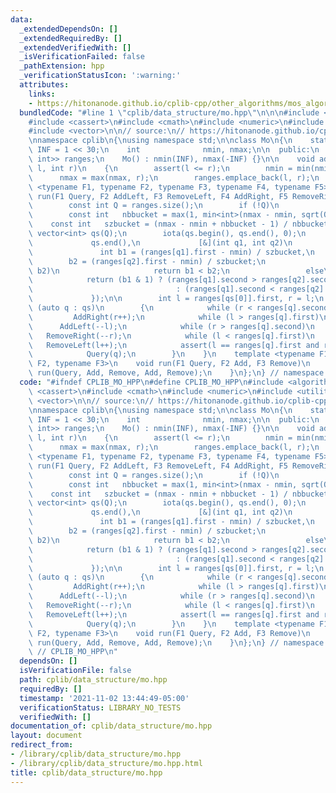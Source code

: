 ```yaml
---
data:
  _extendedDependsOn: []
  _extendedRequiredBy: []
  _extendedVerifiedWith: []
  _isVerificationFailed: false
  _pathExtension: hpp
  _verificationStatusIcon: ':warning:'
  attributes:
    links:
    - https://hitonanode.github.io/cplib-cpp/other_algorithms/mos_algorithm.hpp
  bundledCode: "#line 1 \"cplib/data_structure/mo.hpp\"\n\n\n#include <algorithm>\n\
    #include <cassert>\n#include <cmath>\n#include <numeric>\n#include <utility>\n\
    #include <vector>\n\n// source:\n// https://hitonanode.github.io/cplib-cpp/other_algorithms/mos_algorithm.hpp\n\
    \nnamespace cplib\n{\nusing namespace std;\n\nclass Mo\n{\n    static const int\
    \ INF = 1 << 30;\n    int              nmin, nmax;\n\n  public:\n    vector<pair<int,\
    \ int>> ranges;\n    Mo() : nmin(INF), nmax(-INF) {}\n\n    void add_range(int\
    \ l, int r)\n    {\n        assert(l <= r);\n        nmin = min(nmin, l);\n  \
    \      nmax = max(nmax, r);\n        ranges.emplace_back(l, r);\n    }\n    template\
    \ <typename F1, typename F2, typename F3, typename F4, typename F5>\n    void\
    \ run(F1 Query, F2 AddLeft, F3 RemoveLeft, F4 AddRight, F5 RemoveRight)\n    {\n\
    \        const int Q = ranges.size();\n        if (!Q)\n            return;\n\
    \        const int   nbbucket = max(1, min<int>(nmax - nmin, sqrt(Q)));\n    \
    \    const int   szbucket = (nmax - nmin + nbbucket - 1) / nbbucket;\n       \
    \ vector<int> qs(Q);\n        iota(qs.begin(), qs.end(), 0);\n        sort(qs.begin(),\n\
    \             qs.end(),\n             [&](int q1, int q2)\n             {\n  \
    \               int b1 = (ranges[q1].first - nmin) / szbucket,\n             \
    \        b2 = (ranges[q2].first - nmin) / szbucket;\n                 if (b1 !=\
    \ b2)\n                     return b1 < b2;\n                 else\n         \
    \            return (b1 & 1) ? (ranges[q1].second > ranges[q2].second)\n     \
    \                                : (ranges[q1].second < ranges[q2].second);\n\
    \             });\n\n        int l = ranges[qs[0]].first, r = l;\n        for\
    \ (auto q : qs)\n        {\n            while (r < ranges[q].second)\n       \
    \         AddRight(r++);\n            while (l > ranges[q].first)\n          \
    \      AddLeft(--l);\n            while (r > ranges[q].second)\n             \
    \   RemoveRight(--r);\n            while (l < ranges[q].first)\n             \
    \   RemoveLeft(l++);\n            assert(l == ranges[q].first and r == ranges[q].second);\n\
    \            Query(q);\n        }\n    }\n    template <typename F1, typename\
    \ F2, typename F3>\n    void run(F1 Query, F2 Add, F3 Remove)\n    {\n       \
    \ run(Query, Add, Remove, Add, Remove);\n    }\n};\n} // namespace cplib\n\n\n"
  code: "#ifndef CPLIB_MO_HPP\n#define CPLIB_MO_HPP\n#include <algorithm>\n#include\
    \ <cassert>\n#include <cmath>\n#include <numeric>\n#include <utility>\n#include\
    \ <vector>\n\n// source:\n// https://hitonanode.github.io/cplib-cpp/other_algorithms/mos_algorithm.hpp\n\
    \nnamespace cplib\n{\nusing namespace std;\n\nclass Mo\n{\n    static const int\
    \ INF = 1 << 30;\n    int              nmin, nmax;\n\n  public:\n    vector<pair<int,\
    \ int>> ranges;\n    Mo() : nmin(INF), nmax(-INF) {}\n\n    void add_range(int\
    \ l, int r)\n    {\n        assert(l <= r);\n        nmin = min(nmin, l);\n  \
    \      nmax = max(nmax, r);\n        ranges.emplace_back(l, r);\n    }\n    template\
    \ <typename F1, typename F2, typename F3, typename F4, typename F5>\n    void\
    \ run(F1 Query, F2 AddLeft, F3 RemoveLeft, F4 AddRight, F5 RemoveRight)\n    {\n\
    \        const int Q = ranges.size();\n        if (!Q)\n            return;\n\
    \        const int   nbbucket = max(1, min<int>(nmax - nmin, sqrt(Q)));\n    \
    \    const int   szbucket = (nmax - nmin + nbbucket - 1) / nbbucket;\n       \
    \ vector<int> qs(Q);\n        iota(qs.begin(), qs.end(), 0);\n        sort(qs.begin(),\n\
    \             qs.end(),\n             [&](int q1, int q2)\n             {\n  \
    \               int b1 = (ranges[q1].first - nmin) / szbucket,\n             \
    \        b2 = (ranges[q2].first - nmin) / szbucket;\n                 if (b1 !=\
    \ b2)\n                     return b1 < b2;\n                 else\n         \
    \            return (b1 & 1) ? (ranges[q1].second > ranges[q2].second)\n     \
    \                                : (ranges[q1].second < ranges[q2].second);\n\
    \             });\n\n        int l = ranges[qs[0]].first, r = l;\n        for\
    \ (auto q : qs)\n        {\n            while (r < ranges[q].second)\n       \
    \         AddRight(r++);\n            while (l > ranges[q].first)\n          \
    \      AddLeft(--l);\n            while (r > ranges[q].second)\n             \
    \   RemoveRight(--r);\n            while (l < ranges[q].first)\n             \
    \   RemoveLeft(l++);\n            assert(l == ranges[q].first and r == ranges[q].second);\n\
    \            Query(q);\n        }\n    }\n    template <typename F1, typename\
    \ F2, typename F3>\n    void run(F1 Query, F2 Add, F3 Remove)\n    {\n       \
    \ run(Query, Add, Remove, Add, Remove);\n    }\n};\n} // namespace cplib\n\n#endif\
    \ // CPLIB_MO_HPP\n"
  dependsOn: []
  isVerificationFile: false
  path: cplib/data_structure/mo.hpp
  requiredBy: []
  timestamp: '2021-11-02 13:44:49-05:00'
  verificationStatus: LIBRARY_NO_TESTS
  verifiedWith: []
documentation_of: cplib/data_structure/mo.hpp
layout: document
redirect_from:
- /library/cplib/data_structure/mo.hpp
- /library/cplib/data_structure/mo.hpp.html
title: cplib/data_structure/mo.hpp
---
```

